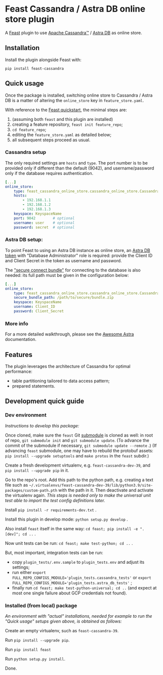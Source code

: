# Feast Cassandra / Astra DB online store plugin

A [Feast](https://feast.dev/)
plugin to use
[Apache Cassandra™](https://cassandra.apache.org) / 
[Astra DB](https://astra.datastax.com/) as online store.

## Installation

Install the plugin alongside Feast with:

```
pip install feast-cassandra
```

## Quick usage

Once the package is installed, switching online store to Cassandra / Astra DB
is a matter of altering the `online_store` key in `feature_store.yaml`.

With reference to the [Feast quickstart](https://docs.feast.dev/getting-started/quickstart),
the minimal steps are:

1. (assuming both `feast` and this plugin are installed)
2. creating a feature repository, `feast init feature_repo`;
3. `cd feature_repo`;
4. editing the `feature_store.yaml` as detailed below;
5. all subsequent steps proceed as usual.

### Cassandra setup

The only required settings are `hosts` and `type`. The port number
is to be provided only if different than the default (9042),
and username/password only if the database requires authentication.

```yaml
[...]
online_store:
    type: feast_cassandra_online_store.cassandra_online_store.CassandraOnlineStore
    hosts:
        - 192.168.1.1
        - 192.168.1.2
        - 192.168.1.3
    keyspace: KeyspaceName
    port: 9042        # optional
    username: user    # optional
    password: secret  # optional
```

### Astra DB setup:

To point Feast to using an Astra DB instance as online store, an 
[Astra DB token](https://awesome-astra.github.io/docs/pages/astra/create-token/#c-procedure)
with "Database Administrator" role is required: provide the Client ID and
Client Secret in the token as username and password.

The 
["secure connect bundle"](https://awesome-astra.github.io/docs/pages/astra/download-scb/#c-procedure)
for connecting to the database is also needed:
its full path must be given in the configuration below:

```yaml
[...]
online_store:
    type: feast_cassandra_online_store.cassandra_online_store.CassandraOnlineStore
    secure_bundle_path: /path/to/secure/bundle.zip
    keyspace: KeyspaceName
    username: Client_ID
    password: Client_Secret
```

### More info

For a more detailed walkthrough, please see the
[Awesome Astra](#)
documentation.

## Features

The plugin leverages the architecture of Cassandra for optimal performance:

- table partitioning tailored to data access pattern;
- prepared statements.

## Development quick guide

### Dev environment

_Instructions to develop this package:_

Once cloned, make sure the `feast` Git [submodule](https://git-scm.com/book/en/v2/Git-Tools-Submodules) is cloned as well:
in root of repo, `git submodule init` and `git submodule update`.
(To advance the commit of the submodule if necessary, `git submodule update --remote` .)
(If advancing `feast` submodule, one may have to rebuild the protobuf assets:
`pip install --upgrade setuptools` and `make protos` in the `feast` subdir.)

Create a fresh development virtualenv, e.g. `feast-cassandra-dev-39`, and
`pip install --upgrade pip` in it.

Go to the repo's root. Add this path to the python path, e.g. creating a text
file such as `~/.virtualenvs/feast-cassandra-dev-39/lib/python3.9/site-packages/custom-path.pth`
with the path in it. Then deactivate and activate the virtualenv again.
_This steps is needed only to make the universal unit test able to import the test
config definitions later._

Install `pip install -r requirements-dev.txt` .

Install this plugin in develop mode: `python setup.py develop` .

Also install `feast` itself in the same way: `cd feast; pip install -e ".[dev]"; cd ..` .

Now unit tests can be run: `cd feast; make test-python; cd ..` .

But, most important, integration tests can be run:

- copy `plugin_tests/.env.sample` to `plugin_tests.env` and adjust its settings;
- run either `export FULL_REPO_CONFIGS_MODULE='plugin_tests.cassandra_tests'` or `export FULL_REPO_CONFIGS_MODULE='plugin_tests.astra_db_tests'` ;
- finally run `cd feast; make test-python-universal; cd ..` (and expect at most one single failure about GCP credentials not found).

### Installed (from local) package

_An environment with "actual" installations, needed for example to run the
"Quick usage" setups given above, is obtained as follows:_

Create an empty virtualenv, such as `feast-cassandra-39`.

Run `pip install --upgrade pip`.

Run `pip install feast`

Run `python setup.py install`.

Done.


